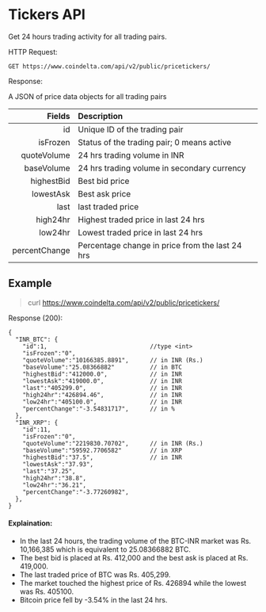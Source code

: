 # Tickers API

Get 24 hours trading activity for all trading pairs.

HTTP Request:

```
GET https://www.coindelta.com/api/v2/public/pricetickers/
```

Response:

A JSON of price data objects for all trading pairs

|Fields        |Description                                     |
|-------------:|:-----------------------------------------------|
|id            |Unique ID of the trading pair                   |
|isFrozen      |Status of the trading pair; 0 means active      |
|quoteVolume   |24 hrs trading volume in INR                    |
|baseVolume    |24 hrs trading volume in secondary currency     |
|highestBid    |Best bid price                                  |
|lowestAsk     |Best ask price                                  |
|last          |last traded price                               |
|high24hr      |Highest traded price in last 24 hrs             |
|low24hr       |Lowest traded price in last 24 hrs              |
|percentChange | Percentage change in price from the last 24 hrs|

## Example

> curl https://www.coindelta.com/api/v2/public/pricetickers/

Response (200):

```
{
  "INR_BTC": {
    "id":1,                             //type <int>
    "isFrozen":"0",
    "quoteVolume":"10166385.8891",      // in INR (Rs.)
    "baseVolume":"25.08366882"          // in BTC
    "highestBid":"412000.0",            // in INR
    "lowestAsk":"419000.0",             // in INR
    "last":"405299.0",                  // in INR
    "high24hr":"426894.46",             // in INR
    "low24hr":"405100.0",               // in INR
    "percentChange":"-3.54831717",      // in %
  },
  "INR_XRP": {
    "id":11,
    "isFrozen":"0",
    "quoteVolume":"2219830.70702",      // in INR (Rs.)
    "baseVolume":"59592.7706582"        // in XRP
    "highestBid":"37.5",                // in INR
    "lowestAsk":"37.93",
    "last":"37.25",
    "high24hr":"38.8",
    "low24hr":"36.21",
    "percentChange":"-3.77260982",
  },
}
```

#### Explaination:

* In the last 24 hours, the trading volume of the BTC-INR market was Rs. 10,166,385 which is equivalent to 25.08366882 BTC. 
* The best bid is placed at Rs. 412,000 and the best ask is placed at Rs. 419,000. 
* The last traded price of BTC was Rs. 405,299. 
* The market touched the highest price of Rs. 426894 while the lowest was Rs. 405100.
* Bitcoin price fell by -3.54% in the last 24 hrs.